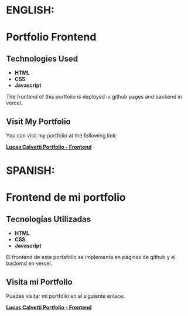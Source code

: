 # ENGLISH:

# Portfolio Frontend

## Technologies Used

- **HTML**
- **CSS**
- **Javascript**

The frontend of this portfolio is deployed in github pages and backend in vercel.

## Visit My Portfolio

You can visit my portfolio at the following link:

[**Lucas Calvetti Portfolio - Frontend**](https://lucascalvetti.github.io/portfolio-frontend/)

# SPANISH:

# Frontend de mi portfolio

## Tecnologías Utilizadas

- **HTML**
- **CSS**
- **Javascript**

El frontend de este portafolio se implementa en páginas de github y el backend en vercel.

## Visita mi Portfolio

Puedes visitar mi portfolio en el siguiente enlace:

[**Lucas Calvetti Portfolio - Frontend**](https://lucascalvetti.github.io/portfolio-frontend/)
